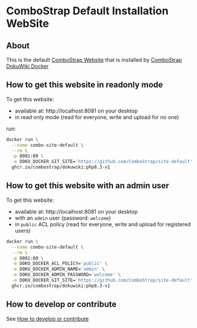 # ComboStrap Default Installation WebSite


## About

This is the default [ComboStrap Website](https://combostrap.com/admin/combostrap-website-5gxpcdgy) 
that is installed by [ComboStrap DokuWiki Docker](https://combostrap.com/admin/dokuwiki-docker-9iq3aso8)


## How to get this website in readonly mode

To get this website:
* available at: http://localhost:8081 on your desktop
* in read only mode (read for everyone, write and upload for no one)

run:
```bash
docker run \
  --name combo-site-default \
  --rm \
  -p 8081:80 \
  -e DOKU_DOCKER_GIT_SITE='https://github.com/ComboStrap/site-default' \
  ghcr.io/combostrap/dokuwiki:php8.3-v1
```


## How to get this website with an admin user 

To get this website:
* available at: http://localhost:8081 on your desktop
* with an `admin` user (password: `welcome`)
* in `public` ACL policy (read for everyone, write and upload for registered users)

```bash
docker run \
  --name combo-site-default \
  --rm \
  -p 8081:80 \
  -e DOKU_DOCKER_ACL_POLICY='public' \
  -e DOKU_DOCKER_ADMIN_NAME='admin' \
  -e DOKU_DOCKER_ADMIN_PASSWORD='welcome' \
  -e DOKU_DOCKER_GIT_SITE='https://github.com/ComboStrap/site-default' \
  ghcr.io/combostrap/dokuwiki:php8.3-v1
```



## How to develop or contribute

See [How to develop or contribute](docs/dev.md)



